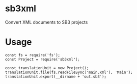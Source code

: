 # sb3xml
Convert XML documents to SB3 projects

# Usage
```node
const fs = require('fs');
const Project = require('sb3xml');

const translationUnit = new Project();
translationUnit.file(fs.readFileSync('main.xml'), 'Main');
translationUnit.export(__dirname + 'out.sb3');
```
